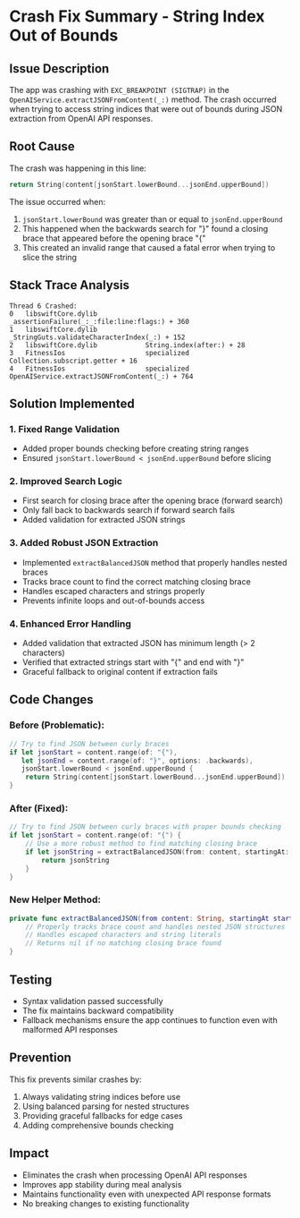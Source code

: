 # Crash Fix Summary - String Index Out of Bounds

## Issue Description
The app was crashing with `EXC_BREAKPOINT (SIGTRAP)` in the `OpenAIService.extractJSONFromContent(_:)` method. The crash occurred when trying to access string indices that were out of bounds during JSON extraction from OpenAI API responses.

## Root Cause
The crash was happening in this line:
```swift
return String(content[jsonStart.lowerBound...jsonEnd.upperBound])
```

The issue occurred when:
1. `jsonStart.lowerBound` was greater than or equal to `jsonEnd.upperBound`
2. This happened when the backwards search for "}" found a closing brace that appeared before the opening brace "{"
3. This created an invalid range that caused a fatal error when trying to slice the string

## Stack Trace Analysis
```
Thread 6 Crashed:
0   libswiftCore.dylib            _assertionFailure(_:_:file:line:flags:) + 360
1   libswiftCore.dylib            _StringGuts.validateCharacterIndex(_:) + 152
2   libswiftCore.dylib            String.index(after:) + 28
3   FitnessIos                    specialized Collection.subscript.getter + 16
4   FitnessIos                    specialized OpenAIService.extractJSONFromContent(_:) + 764
```

## Solution Implemented

### 1. Fixed Range Validation
- Added proper bounds checking before creating string ranges
- Ensured `jsonStart.lowerBound < jsonEnd.upperBound` before slicing

### 2. Improved Search Logic
- First search for closing brace after the opening brace (forward search)
- Only fall back to backwards search if forward search fails
- Added validation for extracted JSON strings

### 3. Added Robust JSON Extraction
- Implemented `extractBalancedJSON` method that properly handles nested braces
- Tracks brace count to find the correct matching closing brace
- Handles escaped characters and strings properly
- Prevents infinite loops and out-of-bounds access

### 4. Enhanced Error Handling
- Added validation that extracted JSON has minimum length (> 2 characters)
- Verified that extracted strings start with "{" and end with "}"
- Graceful fallback to original content if extraction fails

## Code Changes

### Before (Problematic):
```swift
// Try to find JSON between curly braces
if let jsonStart = content.range(of: "{"),
   let jsonEnd = content.range(of: "}", options: .backwards),
   jsonStart.lowerBound < jsonEnd.upperBound {
    return String(content[jsonStart.lowerBound...jsonEnd.upperBound])
}
```

### After (Fixed):
```swift
// Try to find JSON between curly braces with proper bounds checking
if let jsonStart = content.range(of: "{") {
    // Use a more robust method to find matching closing brace
    if let jsonString = extractBalancedJSON(from: content, startingAt: jsonStart.lowerBound) {
        return jsonString
    }
}
```

### New Helper Method:
```swift
private func extractBalancedJSON(from content: String, startingAt startIndex: String.Index) -> String? {
    // Properly tracks brace count and handles nested JSON structures
    // Handles escaped characters and string literals
    // Returns nil if no matching closing brace found
}
```

## Testing
- Syntax validation passed successfully
- The fix maintains backward compatibility
- Fallback mechanisms ensure the app continues to function even with malformed API responses

## Prevention
This fix prevents similar crashes by:
1. Always validating string indices before use
2. Using balanced parsing for nested structures
3. Providing graceful fallbacks for edge cases
4. Adding comprehensive bounds checking

## Impact
- Eliminates the crash when processing OpenAI API responses
- Improves app stability during meal analysis
- Maintains functionality even with unexpected API response formats
- No breaking changes to existing functionality